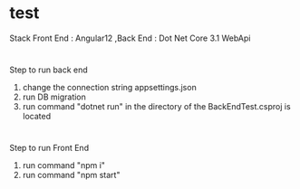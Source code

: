 # test

Stack 
  Front End : Angular12
 ,Back End : Dot Net Core 3.1 WebApi
 
#

Step to run back end 
1) change the connection string appsettings.json
2) run DB migration
3) run command "dotnet run" in the directory of the BackEndTest.csproj is located

#
Step to run Front End
1) run command "npm i"
2) run command "npm start" 
 